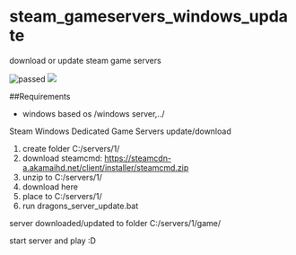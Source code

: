 # steam_gameservers_windows_update
download or update steam game servers



<img src="https://img.shields.io/badge/Build%20Status-passed-green.svg" alt="passed"> <img src="https://img.shields.io/badge/tested%20OS-Windows%20server%202019%20x64-blue.svg">

##Requirements
- windows based os /windows server,../

Steam Windows Dedicated Game Servers update/download

1. create folder C:/servers/1/
1. download steamcmd: https://steamcdn-a.akamaihd.net/client/installer/steamcmd.zip
2. unzip to C:/servers/1/
3. download here
4. place to C:/servers/1/
5. run dragons_server_update.bat

server downloaded/updated to folder C:/servers/1/game/

start server and play :D
